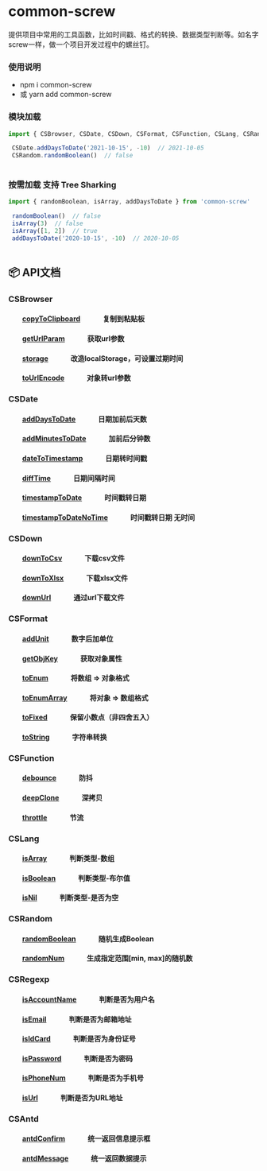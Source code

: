 # common-screw
提供项目中常用的工具函数，比如时间戳、格式的转换、数据类型判断等。如名字screw一样，做一个项目开发过程中的螺丝钉。



### 使用说明

- npm i common-screw 
- 或 yarn add common-screw


### 模块加载
```js
import { CSBrowser, CSDate, CSDown, CSFormat, CSFunction, CSLang, CSRandom ,CSRegexp } from 'common-screw'

 CSDate.addDaysToDate('2021-10-15', -10)  // 2021-10-05
 CSRandom.randomBoolean()  // false
 
```

### 按需加载 支持 Tree Sharking

```js
import { randomBoolean, isArray, addDaysToDate } from 'common-screw'

 randomBoolean()  // false
 isArray(3)  // false
 isArray([1, 2])  // true
 addDaysToDate('2020-10-15', -10)  // 2020-10-05
 
```

## :package:  API文档

### CSBrowser

#### &emsp;&emsp;[copyToClipboard](https://github.com/giseles/common-screw/blob/main/src/browser/copyToClipboard.ts) &emsp;&emsp;&emsp;复制到粘贴板 

#### &emsp;&emsp;[getUrlParam](https://github.com/giseles/common-screw/blob/main/src/browser/getUrlParam.ts) &emsp;&emsp;&emsp;获取url参数 

#### &emsp;&emsp;[storage](https://github.com/giseles/common-screw/blob/main/src/browser/storage.ts) &emsp;&emsp;&emsp;改造localStorage，可设置过期时间

#### &emsp;&emsp;[toUrlEncode](https://github.com/giseles/common-screw/blob/main/src/browser/toUrlEncode.ts) &emsp;&emsp;&emsp;对象转url参数 



### CSDate  

#### &emsp;&emsp;[addDaysToDate](https://github.com/giseles/common-screw/blob/main/src/date/addDaysToDate.ts) &emsp;&emsp;&emsp;日期加前后天数 

#### &emsp;&emsp;[addMinutesToDate](https://github.com/giseles/common-screw/blob/main/src/date/addMinutesToDate.ts) &emsp;&emsp;&emsp;加前后分钟数 

#### &emsp;&emsp;[dateToTimestamp](https://github.com/giseles/common-screw/blob/main/src/date/dateToTimestamp.ts) &emsp;&emsp;&emsp;日期转时间戳 

#### &emsp;&emsp;[diffTime](https://github.com/giseles/common-screw/blob/main/src/date/diffTime.ts) &emsp;&emsp;&emsp;日期间隔时间 

#### &emsp;&emsp;[timestampToDate](https://github.com/giseles/common-screw/blob/main/src/date/timestampToDate.ts) &emsp;&emsp;&emsp;时间戳转日期 

#### &emsp;&emsp;[timestampToDateNoTime](https://github.com/giseles/common-screw/blob/main/src/date/timestampToDateNoTime.ts) &emsp;&emsp;&emsp;时间戳转日期 无时间   



### CSDown

#### &emsp;&emsp;[downToCsv](https://github.com/giseles/common-screw/blob/main/src/down/downToCsv.ts) &emsp;&emsp;&emsp;下载csv文件 
#### &emsp;&emsp;[downToXlsx](https://github.com/giseles/common-screw/blob/main/src/down/downToXlsx.ts) &emsp;&emsp;&emsp;下载xlsx文件 
#### &emsp;&emsp;[downUrl](https://github.com/giseles/common-screw/blob/main/src/down/downUrl.ts) &emsp;&emsp;&emsp;通过url下载文件 



### CSFormat 

#### &emsp;&emsp;[addUnit](https://github.com/giseles/common-screw/blob/main/src/format/addUnit.ts) &emsp;&emsp;&emsp;数字后加单位 

#### &emsp;&emsp;[getObjKey](https://github.com/giseles/common-screw/blob/main/src/format/getObjKey.ts) &emsp;&emsp;&emsp;获取对象属性

#### &emsp;&emsp;[toEnum](https://github.com/giseles/common-screw/blob/main/src/format/toEnum.ts) &emsp;&emsp;&emsp;将数组 => 对象格式 

#### &emsp;&emsp;[toEnumArray](https://github.com/giseles/common-screw/blob/main/src/format/toEnumArray.ts) &emsp;&emsp;&emsp;将对象 => 数组格式  

#### &emsp;&emsp;[toFixed](https://github.com/giseles/common-screw/blob/main/src/format/toFixed.ts) &emsp;&emsp;&emsp;保留小数点（非四舍五入） 

#### &emsp;&emsp;[toString](https://github.com/giseles/common-screw/blob/main/src/format/toString.ts) &emsp;&emsp;&emsp;字符串转换



### CSFunction  

#### &emsp;&emsp;[debounce](https://github.com/giseles/common-screw/blob/main/src/function/debounce.ts) &emsp;&emsp;&emsp;防抖 

#### &emsp;&emsp;[deepClone](https://github.com/giseles/common-screw/blob/main/src/function/deepClone.ts) &emsp;&emsp;&emsp;深拷贝  

#### &emsp;&emsp;[throttle](https://github.com/giseles/common-screw/blob/main/src/function/throttle.ts) &emsp;&emsp;&emsp;节流   



### CSLang  

#### &emsp;&emsp;[isArray](https://github.com/giseles/common-screw/blob/main/src/lang/isArray.ts) &emsp;&emsp;&emsp;判断类型-数组 

#### &emsp;&emsp;[isBoolean](https://github.com/giseles/common-screw/blob/main/src/lang/isBoolean.ts) &emsp;&emsp;&emsp;判断类型-布尔值 

#### &emsp;&emsp;[isNil](https://github.com/giseles/common-screw/blob/main/src/lang/isNil.ts) &emsp;&emsp;&emsp;判断类型-是否为空 



### CSRandom   

#### &emsp;&emsp;[randomBoolean](https://github.com/giseles/common-screw/blob/main/src/random/randomBoolean.ts) &emsp;&emsp;&emsp;随机生成Boolean 

#### &emsp;&emsp;[randomNum](https://github.com/giseles/common-screw/blob/main/src/random/randomNum.ts) &emsp;&emsp;&emsp;生成指定范围[min, max]的随机数  


### CSRegexp  

#### &emsp;&emsp;[isAccountName](https://github.com/giseles/common-screw/blob/main/src/regexp/isAccountName.ts) &emsp;&emsp;&emsp;判断是否为用户名   

#### &emsp;&emsp;[isEmail](https://github.com/giseles/common-screw/blob/main/src/regexp/isEmail.ts) &emsp;&emsp;&emsp;判断是否为邮箱地址   

#### &emsp;&emsp;[isIdCard](https://github.com/giseles/common-screw/blob/main/src/regexp/isIdCard.ts) &emsp;&emsp;&emsp;判断是否为身份证号   

#### &emsp;&emsp;[isPassword](https://github.com/giseles/common-screw/blob/main/src/regexp/isPassword.ts) &emsp;&emsp;&emsp;判断是否为密码   

#### &emsp;&emsp;[isPhoneNum](https://github.com/giseles/common-screw/blob/main/src/regexp/isPhoneNum.ts) &emsp;&emsp;&emsp;判断是否为手机号  

#### &emsp;&emsp;[isUrl](https://github.com/giseles/common-screw/blob/main/src/regexp/isUrl.ts) &emsp;&emsp;&emsp;判断是否为URL地址  


### CSAntd  

#### &emsp;&emsp;[antdConfirm](https://github.com/giseles/common-screw/blob/main/src/antd/antdConfirm.ts) &emsp;&emsp;&emsp;统一返回信息提示框   

#### &emsp;&emsp;[antdMessage](https://github.com/giseles/common-screw/blob/main/src/antd/antdMessage.ts) &emsp;&emsp;&emsp;统一返回数据提示


